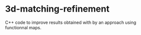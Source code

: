 # 3d-matching-refinement
C++ code to improve results obtained with by an approach using functionnal maps.
